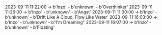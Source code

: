 2023-09-11 11:22:00 -> b'Inzo' - b'unknown' - b'Overthinker'
2023-09-11 11:26:00 -> b'Inzo' - b'unknown' - b'Angst'
2023-09-11 11:30:00 -> b'Inzo' - b'unknown' - b'Drift Like A Cloud, Flow Like Water'
2023-09-11 16:03:00 -> b'Inzo' - b'unknown' - b"I'm Dreaming"
2023-09-11 16:07:00 -> b'Inzo' - b'unknown' - b'Floating'
